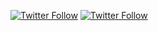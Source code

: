 <a href="https://twitter.com/drruruu"><img alt="Twitter Follow" src="https://img.shields.io/twitter/follow/drruruu?style=plastic"></a> <a href="https://www.linkedin.com/in/drewberes/"><img alt="Twitter Follow" src="https://img.shields.io/badge/LinkedIn-0077B5?logo=linkedin&style=plastic"></a>
